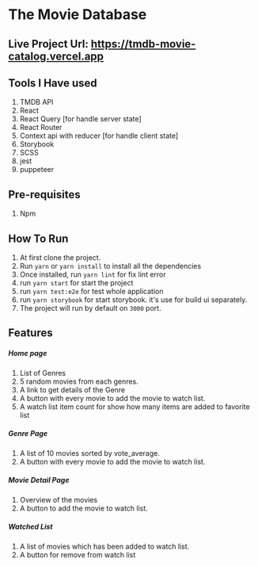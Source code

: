 # The Movie Database

## Live Project Url: https://tmdb-movie-catalog.vercel.app

## Tools I Have used

1. TMDB API
2. React
3. React Query [for handle server state]
4. React Router
5. Context api with reducer [for handle client state]
6. Storybook
7. SCSS
8. jest
9. puppeteer

## Pre-requisites

1. Npm

## How To Run

1. At first clone the project.
2. Run `yarn` or `yarn install` to install all the dependencies
3. Once installed, run `yarn lint` for fix lint error
4. run `yarn start` for start the project
5. run `yarn test:e2e` for test whole application
6. run `yarn storybook` for start storybook. it's use for build ui separately.
7. The project will run by default on `3000` port.

## Features

##### Home page

1. List of Genres
2. 5 random movies from each genres.
3. A link to get details of the Genre
4. A button with every movie to add the movie to watch list.
5. A watch list item count for show how many items are added to favorite list

##### Genre Page

1. A list of 10 movies sorted by vote_average.
2. A button with every movie to add the movie to watch list.

##### Movie Detail Page

1. Overview of the movies
2. A button to add the movie to watch list.

##### Watched List

1. A list of movies which has been added to watch list.
2. A button for remove from watch list
